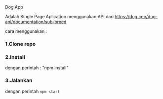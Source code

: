 Dog App

Adalah Single Page Aplication menggunakan API dari
https://dog.ceo/dog-api/documentation/sub-breed

cara menggunakan :
### 1.Clone repo
### 2.Install
dengan perintah :
"npm install"
### 3.Jalankan
dengan perintah
`npm start`
